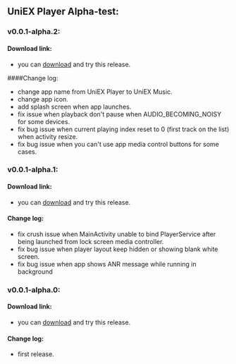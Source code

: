 ## UniEX Player Alpha-test:

### v0.0.1-alpha.2:
#### Download link:
 * you can [download](https://github.com/yacine-app/UniEX-Player-Project/releases/download/v0.0.1-alpha.2/app-debug.apk) and try this release.

####Change log:
 * change app name from UniEX Player to UniEX Music.
 * change app icon.
 * add splash screen when app launches.
 * fix issue when playback don't pause when AUDIO_BECOMING_NOISY for some devices.
 * fix bug issue when current playing index reset to 0 (first track on the list) when activity resize.
 * fix bug issue when you can't use app media control buttons for some cases.

### v0.0.1-alpha.1:
#### Download link:
 * you can [download](https://github.com/yacine-app/UniEX-Player-Project/releases/download/v0.0.1-alpha.1/app-debug.apk) and try this release.

#### Change log:
 * fix crush issue when MainActivity unable to bind PlayerService after being launched from lock screen media controller.
 * fix bug issue when player layout keep hidden or showing blank white screen.
 * fix bug issue when app shows ANR message while running in background
  
  
### v0.0.1-alpha.0:
#### Download link:
 * you can [download](https://github.com/yacine-app/UniEX-Player-Project/releases/download/v0.0.1-alpha.0/app-debug.apk) and try this release.

#### Change log:
 * first release.
